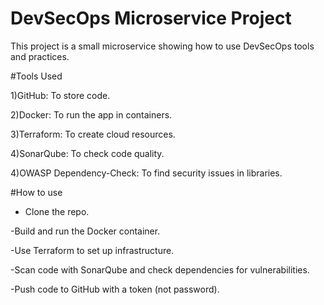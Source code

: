# DevSecOps Microservice Project


  This project is a small microservice showing how to use DevSecOps tools and practices.

#Tools Used

 1)GitHub: To store code.

 2)Docker: To run the app in containers.

 3)Terraform: To create cloud resources.

 4)SonarQube: To check code quality.

 4)OWASP Dependency-Check: To find security issues in libraries.

#How to use

- Clone the repo.

-Build and run the Docker container.

-Use Terraform to set up infrastructure.

-Scan code with SonarQube and check dependencies for vulnerabilities.

-Push code to GitHub with a token (not password).

